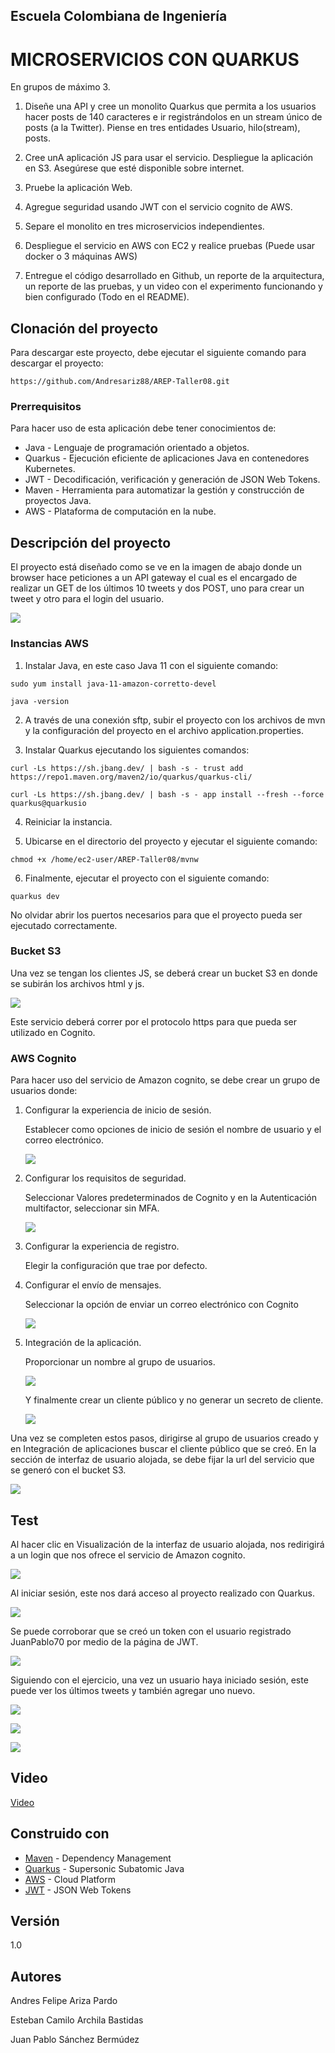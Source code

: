 ## Escuela Colombiana de Ingeniería

# MICROSERVICIOS CON QUARKUS

En grupos de máximo 3.

1. Diseñe una API y cree un monolito Quarkus que permita a los usuarios hacer posts de 140 caracteres e ir registrándolos en un stream único de posts (a la Twitter). Piense en tres entidades Usuario, hilo(stream), posts.

2. Cree unA aplicación JS para usar el servicio. Despliegue la aplicación en S3. Asegúrese que esté disponible sobre internet.

3. Pruebe la aplicación Web.

4. Agregue seguridad usando JWT con el servicio cognito de AWS.

5. Separe el monolito en tres microservicios independientes.

6. Despliegue el servicio en AWS con EC2 y realice pruebas (Puede usar docker o 3 máquinas AWS)

7. Entregue el código desarrollado en Github, un reporte de la arquitectura, un reporte de las pruebas, y un video con el experimento funcionando y bien configurado (Todo en el README).

## Clonación del proyecto

Para descargar este proyecto, debe ejecutar el siguiente comando para descargar el proyecto:

```
https://github.com/Andresariz88/AREP-Taller08.git
```

### Prerrequisitos

Para hacer uso de esta aplicación debe tener conocimientos de:
+ Java - Lenguaje de programación orientado a objetos.
+ Quarkus - Ejecución eficiente de aplicaciones Java en contenedores Kubernetes.
+ JWT - Decodificación, verificación y generación de JSON Web Tokens.
+ Maven - Herramienta para automatizar la gestión y construcción de proyectos Java. 
+ AWS - Plataforma de computación en la nube.

## Descripción del proyecto

El proyecto está diseñado como se ve en la imagen de abajo donde un browser hace peticiones a un API gateway el cual es el encargado de realizar un GET de los últimos 10 tweets y dos POST, uno para crear un tweet y otro para el login del usuario.

![](img/diseno.png)

### Instancias AWS

1. Instalar Java, en este caso Java 11 con el siguiente comando:

```
sudo yum install java-11-amazon-corretto-devel

java -version
```

2. A través de una conexión sftp, subir el proyecto con los archivos de mvn y la configuración del proyecto en el archivo application.properties.

3. Instalar Quarkus ejecutando los siguientes comandos:

```
curl -Ls https://sh.jbang.dev/ | bash -s - trust add https://repo1.maven.org/maven2/io/quarkus/quarkus-cli/

curl -Ls https://sh.jbang.dev/ | bash -s - app install --fresh --force quarkus@quarkusio
```

4. Reiniciar la instancia.

5. Ubicarse en el directorio del proyecto y ejecutar el siguiente comando:

```
chmod +x /home/ec2-user/AREP-Taller08/mvnw
```

6. Finalmente, ejecutar el proyecto con el siguiente comando:

```
quarkus dev
```

No olvidar abrir los puertos necesarios para que el proyecto pueda ser ejecutado correctamente.

### Bucket S3

Una vez se tengan los clientes JS, se deberá crear un bucket S3 en donde se subirán los archivos html y js.

![](img/bucketS3.png)

Este servicio deberá correr por el protocolo https para que pueda ser utilizado en Cognito.

### AWS Cognito

Para hacer uso del servicio de Amazon cognito, se debe crear un grupo de usuarios donde:

1. Configurar la experiencia de inicio de sesión.

    Establecer como opciones de inicio de sesión el nombre de usuario y el correo electrónico.

    ![](img/paso1.png)

2. Configurar los requisitos de seguridad.

    Seleccionar Valores predeterminados de Cognito y en la Autenticación multifactor, seleccionar sin MFA.

    ![](img/paso2.png)

3. Configurar la experiencia de registro.

    Elegir la configuración que trae por defecto.

4. Configurar el envío de mensajes.

    Seleccionar la opción de enviar un correo electrónico con Cognito

    ![](img/paso4.png)

5. Integración de la aplicación.

    Proporcionar un nombre al grupo de usuarios.

    ![](img/paso5-1.png)

    Y finalmente crear un cliente público y no generar un secreto de cliente.

    ![](img/paso5-2.png)

Una vez se completen estos pasos, dirigirse al grupo de usuarios creado y en Integración de aplicaciones buscar el cliente público que se creó. En la sección de interfaz de usuario alojada, se debe fijar la url del servicio que se generó con el bucket S3.

![](img/cognito-client.png)

## Test

Al hacer clic en Visualización de la interfaz de usuario alojada, nos redirigirá a un login que nos ofrece el servicio de Amazon cognito.

![](img/test-jwl.png)

Al iniciar sesión, este nos dará acceso al proyecto realizado con Quarkus.

![](img/test-log.png)

Se puede corroborar que se creó un token con el usuario registrado JuanPablo70 por medio de la página de JWT.

![](img/jwt.png)

Siguiendo con el ejercicio, una vez un usuario haya iniciado sesión, este puede ver los últimos tweets y también agregar uno nuevo.

![](img/tweets.png)

![](img/tweetpost.png)

![](img/getweet.png)

## Video

[Video](https://drive.google.com/file/d/11uJqFPIto7OvAT0U7vEYLRIxs9acssCQ/view?usp=share_link)

## Construido con

+ [Maven](https://maven.apache.org/) - Dependency Management
+ [Quarkus](https://es.quarkus.io) - Supersonic Subatomic Java
+ [AWS](https://aws.amazon.com/es/) - Cloud Platform
+ [JWT](https://jwt.io) - JSON Web Tokens

## Versión

1.0

## Autores

Andres Felipe Ariza Pardo

Esteban Camilo Archila Bastidas

Juan Pablo Sánchez Bermúdez

